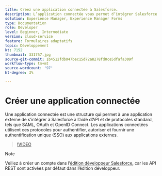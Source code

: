 ```yaml
---
title: Créez une application connectée à Salesforce.
description: L’application connectée vous permet d’intégrer Salesforce à des applications tierces telles qu’AEM Forms avec Salesforce.
solution: Experience Manager, Experience Manager Forms
type: Documentation
role: Developer
level: Beginner, Intermediate
version: cloud-service
feature: Formulaires adaptatifs
topic: Développement
kt: 7152
thumbnail: 331757.jpg
source-git-commit: 1b4512fdb047bec15d72a8278fd0ce5dfafa309f
workflow-type: tm+mt
source-wordcount: '97'
ht-degree: 3%

---
```



# Créer une application connectée

Une application connectée est une structure qui permet à une application externe de s’intégrer à Salesforce à l’aide d’API et de protocoles standard, tels que SAML, OAuth et OpenID Connect. Les applications connectées utilisent ces protocoles pour authentifier, autoriser et fournir une authentification unique (SSO) aux applications externes.

>[!VIDEO](https://video.tv.adobe.com/v/331757?quality=12&learn=on)

>[!NOTE]
>Veillez à créer un compte dans l’[édition développeur Salesforce](https://developer.salesforce.com/signup), car les API REST sont activées par défaut dans l’édition développeur.
